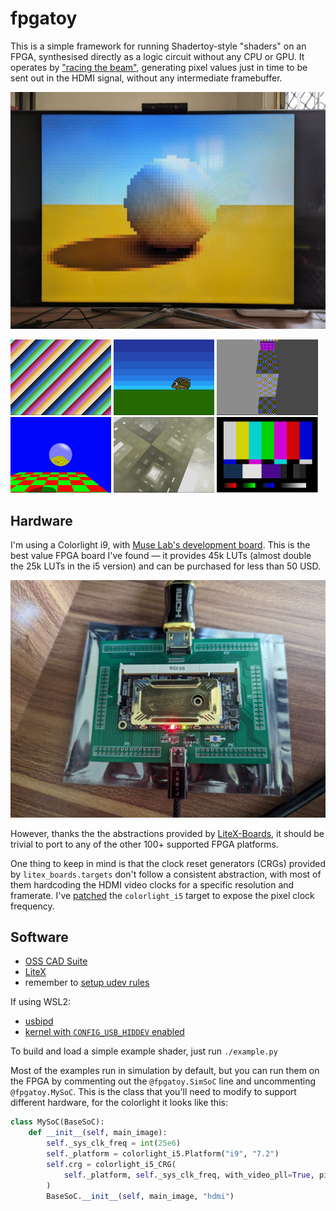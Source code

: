 # fpgatoy

This is a simple framework for running Shadertoy-style "shaders" on an FPGA, synthesised directly as a logic circuit without any CPU or GPU.
It operates by ["racing the beam"](https://tomverbeure.github.io/rtl/2018/11/26/Racing-the-Beam-Ray-Tracer.html),
generating pixel values just in time to be sent out in the HDMI signal, without any intermediate framebuffer.

![](img/human_shader.jpeg)

<img src="img/bands.png" width="32%" /> <img src="img/hedgehog.png" width="32%" /> <img src="img/rbzero.png" width="32%" />
<img src="img/rt.png" width="32%" /> <img src="img/silice_vga_msponge.png" width="32%" /> <img src="img/vgatestsrc.png" width="32%" />

## Hardware

I'm using a Colorlight i9, with [Muse Lab's development board](https://tomverbeure.github.io/2021/01/22/The-Colorlight-i5-as-FPGA-development-board.html).
This is the best value FPGA board I've found — it provides 45k LUTs (almost double the 25k LUTs in the i5 version) and can be purchased for less than 50 USD.

![](img/colorlight_i9.jpeg)

However, thanks the the abstractions provided by [LiteX-Boards](https://github.com/litex-hub/litex-boards), it should be trivial to port to any of the other 100+ supported FPGA platforms.

One thing to keep in mind is that the clock reset generators (CRGs) provided by `litex_boards.targets` don't follow a consistent abstraction,
with most of them hardcoding the HDMI video clocks for a specific resolution and framerate.
I've [patched](https://github.com/davidar/litex-boards/commit/6acd4fe39d7435a99625aedee195cffe4427d781) the `colorlight_i5` target to expose the pixel clock frequency.

## Software

- [OSS CAD Suite](https://github.com/YosysHQ/oss-cad-suite-build)
- [LiteX](https://github.com/enjoy-digital/litex)
- remember to [setup udev rules](https://github.com/adamgreig/ecpdap/tree/master/drivers)

If using WSL2:
- [usbipd](https://github.com/dorssel/usbipd-win)
- [kernel with `CONFIG_USB_HIDDEV` enabled](https://github.com/microsoft/WSL2-Linux-Kernel/releases/tag/linux-msft-wsl-5.15.150.1)

To build and load a simple example shader, just run `./example.py`

Most of the examples run in simulation by default, but you can run them on the FPGA by
commenting out the `@fpgatoy.SimSoC` line and uncommenting `@fpgatoy.MySoC`.
This is the class that you'll need to modify to support different hardware,
for the colorlight it looks like this:

```py
class MySoC(BaseSoC):
    def __init__(self, main_image):
        self._sys_clk_freq = int(25e6)
        self._platform = colorlight_i5.Platform("i9", "7.2")
        self.crg = colorlight_i5_CRG(
            self._platform, self._sys_clk_freq, with_video_pll=True, pix_clk=25e6
        )
        BaseSoC.__init__(self, main_image, "hdmi")
```
